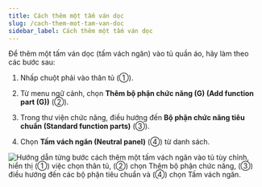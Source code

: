 ```yaml
---
title: Cách thêm một tấm ván dọc
slug: /cach-them-mot-tam-van-doc
sidebar_label: Cách thêm một tấm ván dọc
---
```


Để thêm một tấm ván dọc (tấm vách ngăn) vào tủ quần áo, hãy làm theo các bước sau:

1. Nhấp chuột phải vào thân tủ (①).

2. Từ menu ngữ cảnh, chọn **Thêm bộ phận chức năng (G) (Add function part (G))** (②).

3. Trong thư viện chức năng, điều hướng đến **Bộ phận chức năng tiêu chuẩn (Standard function parts)** (③).

4. Chọn **Tấm vách ngăn (Neutral panel)** (④) từ danh sách.

![Hướng dẫn từng bước cách thêm một tấm vách ngăn vào tủ tùy chỉnh, hiển thị (①) việc chọn thân tủ, (②) chọn Thêm bộ phận chức năng, (③) điều hướng đến các bộ phận tiêu chuẩn và (④) chọn Tấm vách ngăn.](https://storage.googleapis.com/jegavn_kb/images/5f38322a-afc3-4c0e-8d01-4f9fba1de2f0.png)